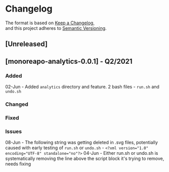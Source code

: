 # Changelog
The format is based on [Keep a Changelog](https://keepachangelog.com/en/1.0.0/),  
and this project adheres to [Semantic Versioning](https://semver.org/spec/v2.0.0.html).  

## [Unreleased]

## [monoreapo-analytics-0.0.1] - Q2/2021

### Added
02-Jun - Added `analytics` directory and feature. 2 bash files - `run.sh` and `undo.sh`   
 
### Changed

### Fixed


### Issues
08-Jun - The following string was getting deleted in .svg files, potentially caused with early testing of `run.sh` or `undo.sh` - `<?xml version="1.0" encoding="UTF-8" standalone="no"?>` 
04-Jun - Either run.sh or undo.sh is systematically removing the line above the script block it's trying to remove, needs fixing   
